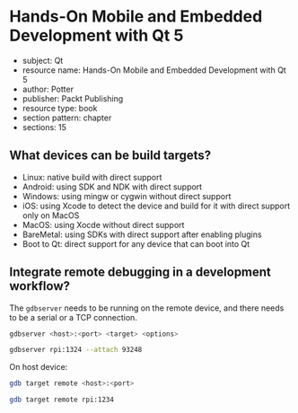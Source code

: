# Hands-On Mobile and Embedded Development with Qt 5

* subject: Qt
* resource name: Hands-On Mobile and Embedded Development with Qt 5
* author: Potter
* publisher: Packt Publishing
* resource type: book
* section pattern: chapter
* sections: 15

## What devices can be build targets?

* Linux: native build with direct support
* Android: using SDK and NDK with direct support
* Windows: using mingw or cygwin without direct support
* iOS: using Xcode to detect the device and build for it with direct support only on MacOS
* MacOS: using Xocde without direct support
* BareMetal: using SDKs with direct support after enabling plugins
* Boot to Qt: direct support for any device that can boot into Qt

## Integrate remote debugging in a development workflow?

The `gdbserver` needs to be running on the remote device, and there needs to be a serial or a TCP connection.

```sh
gdbserver <host>:<port> <target> <options>
```

```sh
gdbserver rpi:1324 --attach 93248
```

On host device:

```sh
gdb target remote <host>:<port>
```

```sh
gdb target remote rpi:1234
```

